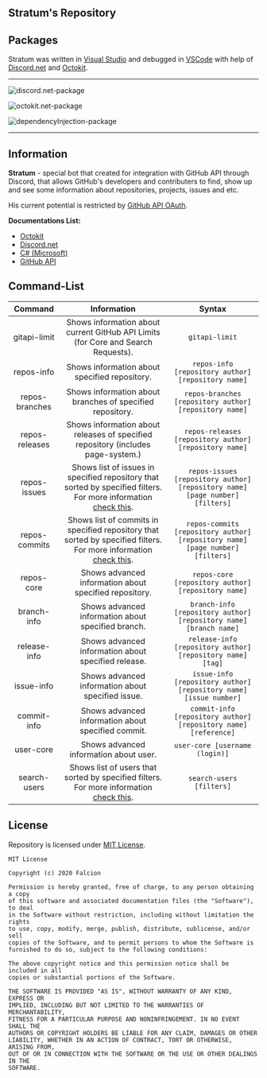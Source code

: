## Stratum's Repository

## Packages

Stratum was written in [Visual Studio](https://visualstudio.microsoft.com/) and debugged in [VSCode](https://code.visualstudio.com/) with help of [Discord.net](https://discord.foxbot.me/docs/) and [Octokit](https://github.com/octokit/octokit.net).
** **

![discord.net-package](https://img.shields.io/nuget/v/Discord.net?color=blue&label=discord.net&style=for-the-badge)

![octokit.net-package](https://img.shields.io/nuget/v/Octokit?color=blue&label=Octokit&style=for-the-badge)

![dependencyInjection-package](https://img.shields.io/nuget/vpre/Microsoft.Extensions.DependencyInjection?label=DependencyInjection&style=for-the-badge)

** **

## Information

**Stratum** - special bot that created for integration with GitHub API through Discord, that allows GitHub's developers and contributers to find, show up and see some information about repositories, projects, issues and etc.

His current potential is restricted by [GitHub API OAuth](https://developer.github.com/v3/).

**Documentations List:**

*   [Octokit](https://octokitnet.readthedocs.io/en/latest/)
*   [Discord.net](https://discord.foxbot.me/docs/)
*   [C# (Microsoft)](https://docs.microsoft.com/en-us/dotnet/csharp/)
*   [GitHub API](https://docs.github.com/en/rest)

## Command-List

| Command | Information | Syntax |
| :------: | :---------: | :-----: |
| gitapi-limit | Shows information about current GitHub API Limits (for Core and Search Requests). | ``gitapi-limit`` |
| repos-info | Shows information about specified repository. | ``repos-info [repository author] [repository name]`` |
| repos-branches | Shows information about branches of specified repository. | ``repos-branches [repository author] [repository name]`` |
| repos-releases | Shows information about releases of specified repository (includes page-system.) | ``repos-releases [repository author] [repository name]`` |
| repos-issues | Shows list of issues in specified repository that sorted by specified filters. For more information [check this](https://github.com/Falcion/Stratum/blob/syntax/.wikia/REPOS-ISSUES.md). | ``repos-issues [repository author] [repository name] [page number] [filters]`` |
| repos-commits | Shows list of commits in specified repository that sorted by specified filters. For more information [check this](https://github.com/Falcion/Stratum/blob/syntax/.wikia/REPOS-COMMITS.md). | ``repos-commits [repository author] [repository name] [page number] [filters]`` |
| repos-core | Shows advanced information about specified repository. | ``repos-core [repository author] [repository name]`` |
| branch-info | Shows advanced information about specified branch. | ``branch-info [repository author] [repository name] [branch name]`` |
| release-info | Shows advanced information about specified release. | ``release-info [repository author] [repository name] [tag]`` |
| issue-info | Shows advanced information about specified issue. | ``issue-info [repository author] [repository name] [issue number]`` |
| commit-info | Shows advanced information about specified commit. | ``commit-info [repository author] [repository name] [reference]`` |
| user-core | Shows advanced information about user. | ``user-core [username (login)]`` |
| search-users | Shows list of users that sorted by specified filters. For more information [check this](https://github.com/Falcion/Stratum/blob/syntax/.wikia/SEARCH-USERS.md). | ``search-users [filters]`` |


## License

Repository is licensed under [MIT License](https://github.com/Falcion/Stratum/blob/master/LICENSE).

```LICENSE
MIT License

Copyright (c) 2020 Falcion

Permission is hereby granted, free of charge, to any person obtaining a copy
of this software and associated documentation files (the "Software"), to deal
in the Software without restriction, including without limitation the rights
to use, copy, modify, merge, publish, distribute, sublicense, and/or sell
copies of the Software, and to permit persons to whom the Software is
furnished to do so, subject to the following conditions:

The above copyright notice and this permission notice shall be included in all
copies or substantial portions of the Software.

THE SOFTWARE IS PROVIDED "AS IS", WITHOUT WARRANTY OF ANY KIND, EXPRESS OR
IMPLIED, INCLUDING BUT NOT LIMITED TO THE WARRANTIES OF MERCHANTABILITY,
FITNESS FOR A PARTICULAR PURPOSE AND NONINFRINGEMENT. IN NO EVENT SHALL THE
AUTHORS OR COPYRIGHT HOLDERS BE LIABLE FOR ANY CLAIM, DAMAGES OR OTHER
LIABILITY, WHETHER IN AN ACTION OF CONTRACT, TORT OR OTHERWISE, ARISING FROM,
OUT OF OR IN CONNECTION WITH THE SOFTWARE OR THE USE OR OTHER DEALINGS IN THE
SOFTWARE.
```

